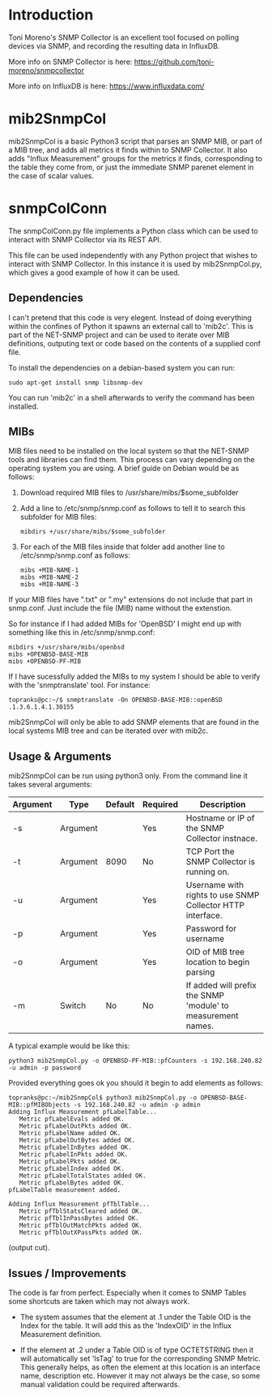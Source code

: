 # Introduction

Toni Moreno's SNMP Collector is an excellent tool focused on polling devices via SNMP, and recording the resulting data in InfluxDB.

More info on SNMP Collector is here:  https://github.com/toni-moreno/snmpcollector

More info on InfluxDB is here:  https://www.influxdata.com/

# mib2SnmpCol

mib2SnmpCol is a basic Python3 script that parses an SNMP MIB, or part of a MIB tree, and adds all metrics it finds within to SNMP Collector.  It also adds "Influx Measurement" groups for the metrics it finds, corresponding to the table they come from, or just the immediate SNMP parenet element in the case of scalar values.


# snmpColConn

The snmpColConn.py file implements a Python class which can be used to interact with SNMP Collector via its REST API.

This file can be used independently with any Python project that wishes to interact with SNMP Collector.  In this instance it is used by mib2SnmpCol.py, which gives a good example of how it can be used.


## Dependencies

I can't pretend that this code is very elegent.  Instead of doing everything within the confines of Python it spawns an external call to 'mib2c'.  This is part of the NET-SNMP project and can be used to iterate over MIB definitions, outputing text or code based on the contents of a supplied conf file.

To install the dependencies on a debian-based system you can run:

    sudo apt-get install snmp libsnmp-dev
    

You can run 'mib2c' in a shell afterwards to verify the command has been installed.

## MIBs

MIB files need to be installed on the local system so that the NET-SNMP tools and libraries can find them.  This process can vary depending on the operating system you are using.  A brief guide on Debian would be as follows:

1.  Download required MIB files to /usr/share/mibs/$some_subfolder

2.  Add a line to /etc/snmp/snmp.conf as follows to tell it to search this subfolder for MIB files:

        mibdirs +/usr/share/mibs/$some_subfolder
    
3.  For each of the MIB files inside that folder add another line to /etc/snmp/snmp.conf as follows:

        mibs +MIB-NAME-1
        mibs +MIB-NAME-2
        mibs +MIB-NAME-3
        
If your MIB files have ".txt" or ".my" extensions do not include that part in snmp.conf.  Just include the file (MIB) name without the extenstion.
    

So for instance if I had added MIBs for 'OpenBSD' I might end up with something like this in /etc/snmp/snmp.conf:

    mibdirs +/usr/share/mibs/openbsd
    mibs +OPENBSD-BASE-MIB
    mibs +OPENBSD-PF-MIB
    
    
If I have sucessfully added the MIBs to my system I should be able to verify with the 'snmptranslate' tool.  For instance:

    topranks@pc:~/$ snmptranslate -On OPENBSD-BASE-MIB::openBSD
    .1.3.6.1.4.1.30155


mib2SnmpCol will only be able to add SNMP elements that are found in the local systems MIB tree and can be iterated over with mib2c.


## Usage & Arguments

mib2SnmpCol can be run using python3 only.  From the command line it takes several arguments:

|Argument|Type|Default|Required|Description|
|---------|----|-------|----------|----------|
|-s|Argument||Yes|Hostname or IP of the SNMP Collector instnace.|
|-t|Argument|8090|No|TCP Port the SNMP Collector is running on.|
|-u|Argument||Yes|Username with rights to use SNMP Collector HTTP interface.|
|-p|Argument||Yes|Password for username|
|-o|Argument||Yes|OID of MIB tree location to begin parsing|
|-m|Switch|No|No|If added will prefix the SNMP 'module' to measurement names.|



A typical example would be like this:

    python3 mib2SnmpCol.py -o OPENBSD-PF-MIB::pfCounters -s 192.168.240.82 -u admin -p password
    
    
Provided everything goes ok you should it begin to add elements as follows:
```
topranks@pc:~/mib2SnmpCol$ python3 mib2SnmpCol.py -o OPENBSD-BASE-MIB::pfMIBObjects -s 192.168.240.82 -u admin -p admin
Adding Influx Measurement pfLabelTable...
   Metric pfLabelEvals added OK.
   Metric pfLabelOutPkts added OK.
   Metric pfLabelName added OK.
   Metric pfLabelOutBytes added OK.
   Metric pfLabelInBytes added OK.
   Metric pfLabelInPkts added OK.
   Metric pfLabelPkts added OK.
   Metric pfLabelIndex added OK.
   Metric pfLabelTotalStates added OK.
   Metric pfLabelBytes added OK.
pfLabelTable measurement added.

Adding Influx Measurement pfTblTable...
   Metric pfTblStatsCleared added OK.
   Metric pfTblInPassBytes added OK.
   Metric pfTblOutMatchPkts added OK.
   Metric pfTblOutXPassPkts added OK.
```
(output cut).


## Issues / Improvements

The code is far from perfect.  Especially when it comes to SNMP Tables some shortcuts are taken which may not always work.

- The system assumes that the element at .1 under the Table OID is the Index for the table.  It will add this as the 'IndexOID' in the Influx Measurement definition.

- If the element at .2 under a Table OID is of type OCTETSTRING then it will automatically set 'IsTag' to true for the corresponding SNMP Metric.  This generally helps, as often the element at this location is an interface name, description etc.  However it may not always be the case, so some manual validation could be required afterwards.

